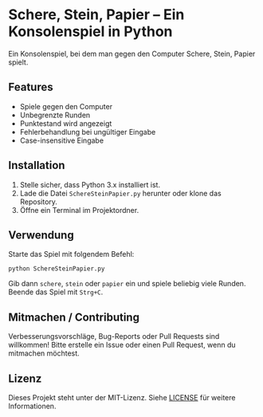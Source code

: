 # Schere, Stein, Papier – Ein Konsolenspiel in Python

Ein Konsolenspiel, bei dem man gegen den Computer Schere, Stein, Papier spielt.

## Features

- Spiele gegen den Computer
- Unbegrenzte Runden
- Punktestand wird angezeigt
- Fehlerbehandlung bei ungültiger Eingabe
- Case-insensitive Eingabe

## Installation

1. Stelle sicher, dass Python 3.x installiert ist.
2. Lade die Datei `SchereSteinPapier.py` herunter oder klone das Repository.
3. Öffne ein Terminal im Projektordner.

## Verwendung

Starte das Spiel mit folgendem Befehl:
```
python SchereSteinPapier.py
```
Gib dann `schere`, `stein` oder `papier` ein und spiele beliebig viele Runden. Beende das Spiel mit `Strg+C`.

## Mitmachen / Contributing

Verbesserungsvorschläge, Bug-Reports oder Pull Requests sind willkommen! Bitte erstelle ein Issue oder einen Pull Request, wenn du mitmachen möchtest.

## Lizenz


Dieses Projekt steht unter der MIT-Lizenz. Siehe [LICENSE](LICENSE) für weitere Informationen.
